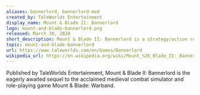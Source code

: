 ```yaml
---
aliases: bannerlord, bannerlord-mod
created_by: TaleWorlds Entertainment
display_name: Mount & Blade II: Bannerlord
logo: mount-and-blade-bannerlord.png
released: March 30, 2020
short_description: Mount & Blade II: Bannerlord is a strategy/action role-playing game.
topic: mount-and-blade-bannerlord
url: https://www.taleworlds.com/en/Games/Bannerlord
wikipedia_url: https://en.wikipedia.org/wiki/Mount_%26_Blade_II:_Bannerlord
---
```

Published by TaleWorlds Entertainment, Mount & Blade II: Bannerlord is the eagerly awaited sequel to the acclaimed medieval combat simulator and role-playing game Mount & Blade: Warband.
